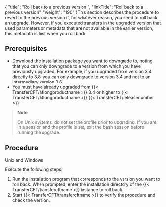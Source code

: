 {
    "title": "Roll back to a previous version ",
    "linkTitle": "Roll back to a previous version",
    "weight": "190"
}This section describes the procedure to revert to the previous version if, for whatever reason, you need to roll back an upgrade. However, if you executed transfers in the upgraded version that used parameters or metadata that are not available in the earlier version, this metadata is lost when you roll back.

## Prerequisites

-   Download the installation package you want to downgrade to, noting that you can only downgrade to a version from which you have previously upgraded. For example, if you upgraded from version 3.4 directly to 3.8, you can only downgrade to version 3.4 and not to an intermediary version 3.6.
-   You must have already upgraded from {{< TransferCFT/hflongproductname >}} 3.4 or higher to {{< TransferCFT/hflongproductname >}} {{< TransferCFT/releasenumber >}}

> **Note**
>
> On Unix systems, do not set the profile prior to upgrading. If you are in a session and the profile is set,  exit the bash session before running the upgrade.

## Procedure

Unix and Windows

Execute the following steps:

1.  Run the installation program that corresponds to the version you want to roll back. When prompted, enter the installation directory of the {{< TransferCFT/transfercftname >}} instance to roll back.
2.  Start {{< TransferCFT/transfercftname >}} to verify the procedure and check the version.
